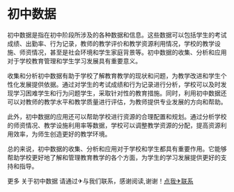# 初中数据

初中数据是指在初中阶段所涉及的各种数据和信息。这些数据可以包括学生的考试成绩、出勤率、行为记录，教师的教学评价和教学资源利用情况，学校的教学设施、师资情况，甚至是社会环境和学生家庭背景等。初中数据的收集、分析和应用对于学校教育管理和学生学习发展具有重要意义。

收集和分析初中数据有助于学校了解教育教学的现状和问题，为教学改进和学生个性化发展提供依据。通过对学生的考试成绩和行为记录进行分析，学校可以及时发现学习困难学生和行为问题学生，采取针对性的教育措施。同时，利用初中数据还可以对教师的教学水平和教学质量进行评估，为教师提供专业发展的方向和帮助。

此外，初中数据的应用还可以帮助学校进行资源的合理配置和规划。通过分析学校的师资情况、教学设施利用率等数据，学校可以调整教学资源的分配，提高资源利用效率，为师生创造更好的教学环境。

总的来说，初中数据的收集、分析和应用对于学校和学生都具有重要作用。它能够帮助学校更好地了解和管理教育教学的各个方面，为学生的学习发展提供更好的支持和指导。

更多 关于初中数据 请通过✈与我们联系，感谢阅读,谢谢！[点我✈联系](https://ads.k02.cc)